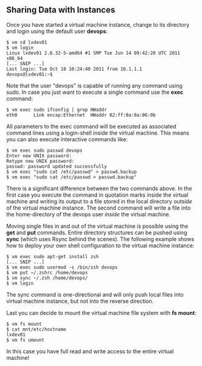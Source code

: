 

## Sharing Data with Instances

Once you have started a virtual machine instance, change to its directory and login using the default user **devops**:

    $ vm cd lxdev01
    $ vm login
    Linux lxdev01 2.6.32-5-amd64 #1 SMP Tue Jun 14 09:42:28 UTC 2011 x86_64
    [... SNIP ...]
    Last login: Tue Oct 18 10:24:40 2011 from 10.1.1.1
    devops@lxdev01:~$ 

Note that the user "devops" is capable of running any command using sudo. In case you just want to execute a single command use the **exec** command:

    $ vm exec sudo ifconfig | grep HWaddr
    eth0      Link encap:Ethernet  HWaddr 02:ff:0a:0a:06:0b  

All parameters to the exec command will be executed as associated command lines using a login-shell inside the virtual machine. This means you can also execute interactive commands like:

    $ vm exec sudo passwd devops
    Enter new UNIX password: 
    Retype new UNIX password: 
    passwd: password updated successfully
    $ vm exec "sudo cat /etc/passwd" > passwd.backup
    $ vm exec "sudo cat /etc/passwd > passwd.backup"

There is a significant difference between the two commands above. In the first case you  execute the command in quotation marks inside the virtual machine and writing its output to a file stored in the local directory _outside_ of the virtual machine instance. The second command will write a file into the home-directory of the devops user _inside_ the virtual machine.

Moving single files in and out of the virtual machine is possible using the **get** and **put** commands. Entire directory structures can be pushed using **sync** (which uses Rsync behind the scenes). The following example shows how to deploy your own shell configuration to the virtual machine instance:

    $ vm exec sudo apt-get install zsh
    [... SNIP ...]
    $ vm exec sudo usermod -s /bin/zsh devops
    $ vm put ~/.zshrc /home/devops
    $ vm sync ~/.zsh /home/devops/
    $ vm login

The sync command is one-directional and will only push local files into virtual machine instance, but not into the reverse direction.

Last you can decide to mount the virtual machine file system with **fs mount**:

    $ vm fs mount
    $ cat mnt/etc/hostname
    lxdev01
    $ vm fs umount

In this case you have full read and write access to the entire virtual machine!
